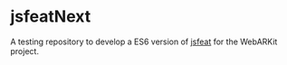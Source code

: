 # jsfeatNext

A testing repository to develop a ES6 version of [jsfeat](https://github.com/inspirit/jsfeat) for the WebARKit project.